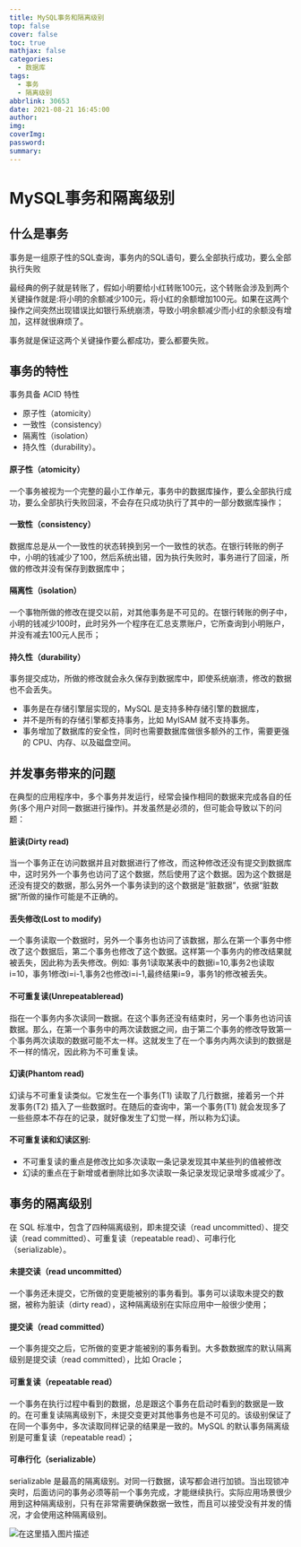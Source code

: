 ```yaml
---
title: MySQL事务和隔离级别
top: false
cover: false
toc: true
mathjax: false
categories:
  - 数据库
tags:
  - 事务
  - 隔离级别
abbrlink: 30653
date: 2021-08-21 16:45:00
author:
img:
coverImg:
password:
summary:
---
```


# MySQL事务和隔离级别

## 什么是事务
事务是一组原子性的SQL查询，事务内的SQL语句，要么全部执行成功，要么全部执行失败

最经典的例子就是转账了，假如小明要给小红转账100元，这个转账会涉及到两个关键操作就是:将小明的余额减少100元，将小红的余额增加100元。如果在这两个操作之间突然出现错误比如银行系统崩溃，导致小明余额减少而小红的余额没有增加，这样就很麻烦了。

事务就是保证这两个关键操作要么都成功，要么都要失败。

## 事务的特性
事务具备 ACID 特性
- 原子性（atomicity）
- 一致性（consistency）
- 隔离性（isolation）
- 持久性（durability）。


#### 原子性（atomicity）
一个事务被视为一个完整的最小工作单元，事务中的数据库操作，要么全部执行成功，要么全部执行失败回滚，不会存在只成功执行了其中的一部分数据库操作；

#### 一致性（consistency）
数据库总是从一个一致性的状态转换到另一个一致性的状态。在银行转账的例子中，小明的钱减少了100，然后系统出错，因为执行失败时，事务进行了回滚，所做的修改并没有保存到数据库中；

#### 隔离性（isolation）
一个事物所做的修改在提交以前，对其他事务是不可见的。在银行转账的例子中，小明的钱减少100时，此时另外一个程序在汇总支票账户，它所查询到小明账户，并没有减去100元人民币；

#### 持久性（durability）
事务提交成功，所做的修改就会永久保存到数据库中，即使系统崩溃，修改的数据也不会丢失。

- 事务是在存储引擎层实现的，MySQL 是支持多种存储引擎的数据库，
- 并不是所有的存储引擎都支持事务，比如 MyISAM 就不支持事务。
- 事务增加了数据库的安全性，同时也需要数据库做很多额外的工作，需要更强的 CPU、内存、以及磁盘空间。

## 并发事务带来的问题
在典型的应用程序中，多个事务并发运行，经常会操作相同的数据来完成各自的任务(多个用户对同一数据进行操作)。并发虽然是必须的，但可能会导致以下的问题：

#### 脏读(Dirty read) 
当一个事务正在访问数据并且对数据进行了修改，而这种修改还没有提交到数据库中，这时另外一个事务也访问了这个数据，然后使用了这个数据。因为这个数据是还没有提交的数据，那么另外一个事务读到的这个数据是“脏数据”，依据“脏数据”所做的操作可能是不正确的。
#### 丢失修改(Lost to modify) 
一个事务读取一个数据时，另外一个事务也访问了该数据，那么在第一个事务中修改了这个数据后，第二个事务也修改了这个数据。这样第一个事务内的修改结果就被丢失，因此称为丢失修改。例如: 事务1读取某表中的数据i=10,事务2也读取i=10，事务1修改i=i-1,事务2也修改i=i-1,最终结果i=9，事务1的修改被丢失。
#### 不可重复读(Unrepeatableread) 
指在一个事务内多次读同一数据。在这个事务还没有结束时，另一个事务也访问该数据。那么，在第一个事务中的两次读数据之间，由于第二个事务的修改导致第一个事务两次读取的数据可能不太一样。这就发生了在一个事务内两次读到的数据是不一样的情况，因此称为不可重复读。
#### 幻读(Phantom read) 
幻读与不可重复读类似。它发生在一个事务(T1) 读取了几行数据，接着另一个并发事务(T2) 插入了一些数据时。在随后的查询中，第一个事务(T1) 就会发现多了一些些原本不存在的记录，就好像发生了幻觉一样，所以称为幻读。

#### 不可重复读和幻读区别: 
- 不可重复读的重点是修改比如多次读取一条记录发现其中某些列的值被修改
- 幻读的重点在于新增或者删除比如多次读取一条记录发现记录增多或减少了。


## 事务的隔离级别
在 SQL 标准中，包含了四种隔离级别，即未提交读（read uncommitted）、提交读（read committed）、可重复读（repeatable read）、可串行化（serializable）。

#### 未提交读（read uncommitted）
一个事务还未提交，它所做的变更能被别的事务看到。事务可以读取未提交的数据，被称为脏读（dirty read），这种隔离级别在实际应用中一般很少使用；

#### 提交读（read committed）
一个事务提交之后，它所做的变更才能被别的事务看到。大多数数据库的默认隔离级别是提交读（read committed），比如 Oracle；

#### 可重复读（repeatable read）
一个事务在执行过程中看到的数据，总是跟这个事务在启动时看到的数据是一致的。在可重复读隔离级别下，未提交变更对其他事务也是不可见的。该级别保证了在同一个事务中，多次读取同样记录的结果是一致的。MySQL 的默认事务隔离级别是可重复读（repeatable read）；

#### 可串行化（serializable）
serializable 是最高的隔离级别。对同一行数据，读写都会进行加锁。当出现锁冲突时，后面访问的事务必须等前一个事务完成，才能继续执行。实际应用场景很少用到这种隔离级别，只有在非常需要确保数据一致性，而且可以接受没有并发的情况，才会使用这种隔离级别。

![在这里插入图片描述](https://img-blog.csdnimg.cn/e2cbeb193f9240709bdd30ca8a7c37ea.png?x-oss-process=image/watermark,type_ZmFuZ3poZW5naGVpdGk,shadow_10,text_aHR0cHM6Ly9ibG9nLmNzZG4ubmV0L3Vwc3RyZWFtNDgw,size_16,color_FFFFFF,t_70)


